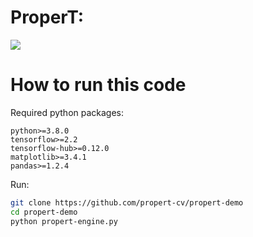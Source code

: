 # ProperT: 

![](https://i.imgur.com/fWw2jG0.png)

# How to run this code

Required python packages:
```
python>=3.8.0
tensorflow>=2.2
tensorflow-hub>=0.12.0
matplotlib>=3.4.1
pandas>=1.2.4
```

Run: 
```bash
git clone https://github.com/propert-cv/propert-demo
cd propert-demo
python propert-engine.py
```
